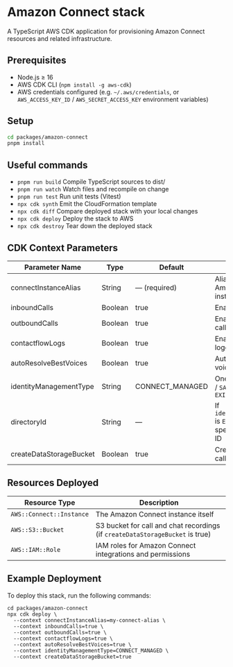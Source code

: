# Amazon Connect stack

A TypeScript AWS CDK application for provisioning Amazon Connect resources and related infrastructure.

## Prerequisites

- Node.js ≥ 16
- AWS CDK CLI (`npm install -g aws-cdk`)
- AWS credentials configured (e.g. `~/.aws/credentials`, or `AWS_ACCESS_KEY_ID` / `AWS_SECRET_ACCESS_KEY` environment variables)

## Setup

```bash
cd packages/amazon-connect
pnpm install
```

## Useful commands

- `pnpm run build` Compile TypeScript sources to dist/
- `pnpm run watch` Watch files and recompile on change
- `pnpm run test` Run unit tests (Vitest)
- `npx cdk synth` Emit the CloudFormation template
- `npx cdk diff` Compare deployed stack with your local changes
- `npx cdk deploy` Deploy the stack to AWS
- `npx cdk destroy` Tear down the deployed stack

## CDK Context Parameters

| Parameter Name          | Type    | Default         | Description                                                                    |
| ----------------------- | ------- | --------------- | ------------------------------------------------------------------------------ |
| connectInstanceAlias    | String  | — (required)    | Alias of an existing Amazon Connect instance                                   |
| inboundCalls            | Boolean | true            | Enable inbound calling                                                         |
| outboundCalls           | Boolean | true            | Enable outbound calling                                                        |
| contactflowLogs         | Boolean | true            | Enable contact flow logging                                                    |
| autoResolveBestVoices   | Boolean | true            | Auto–resolve best TTS voices                                                   |
| identityManagementType  | String  | CONNECT_MANAGED | One of `CONNECT_MANAGED` / `SAML` / `EXISTING_DIRECTORY`                       |
| directoryId             | String  | —               | If `identityManagementType` is `EXISTING_DIRECTORY`, specify your Directory ID |
| createDataStorageBucket | Boolean | true            | Create an S3 bucket for call/chat recordings                                   |

## Resources Deployed

| Resource Type            | Description                                                                   |
| ------------------------ | ----------------------------------------------------------------------------- |
| `AWS::Connect::Instance` | The Amazon Connect instance itself                                            |
| `AWS::S3::Bucket`        | S3 bucket for call and chat recordings (if `createDataStorageBucket` is true) |
| `AWS::IAM::Role`         | IAM roles for Amazon Connect integrations and permissions                     |

## Example Deployment

To deploy this stack, run the following commands:

```shell
cd packages/amazon-connect
npx cdk deploy \
  --context connectInstanceAlias=my-connect-alias \
  --context inboundCalls=true \
  --context outboundCalls=true \
  --context contactflowLogs=true \
  --context autoResolveBestVoices=true \
  --context identityManagementType=CONNECT_MANAGED \
  --context createDataStorageBucket=true
```
